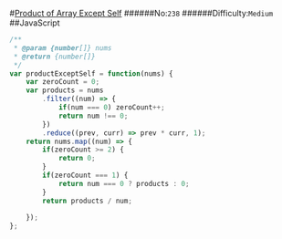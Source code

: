 #[Product of Array Except Self](https://leetcode.com/problems/product-of-array-except-self/)
######No:`238`
######Difficulty:`Medium`
##JavaScript

```javascript
/**
 * @param {number[]} nums
 * @return {number[]}
 */
var productExceptSelf = function(nums) {
    var zeroCount = 0;
    var products = nums
        .filter((num) => {
            if(num === 0) zeroCount++;
            return num !== 0;
        })
        .reduce((prev, curr) => prev * curr, 1);
    return nums.map((num) => {
        if(zeroCount >= 2) {
            return 0;
        }
        if(zeroCount === 1) {
            return num === 0 ? products : 0;
        }
        return products / num;
        
    });
};
```
